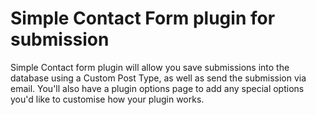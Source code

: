 # Simple Contact Form plugin for submission

Simple Contact form plugin will allow you save submissions into the database using a Custom Post Type, as well as send the submission via email. You'll also have a plugin options page to add any special options you'd like to customise how your plugin works. 

